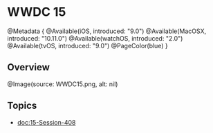 # WWDC 15

@Metadata {
    @Available(iOS, introduced: "9.0")
    @Available(MacOSX, introduced: "10.11.0")
    @Available(watchOS, introduced: "2.0")
    @Available(tvOS, introduced: "9.0")
    @PageColor(blue)
}

## Overview
@Image(source: WWDC15.png, alt: nil)

## Topics
- <doc:15-Session-408>


